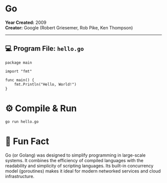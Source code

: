 # Go

**Year Created:** 2009  
**Creator:** Google (Robert Griesemer, Rob Pike, Ken Thompson)

---

## 💻 Program File: `hello.go`

```
package main

import "fmt"

func main() {
    fmt.Println("Hello, World!")
}
```

# ⚙️ Compile & Run

```
go run hello.go
```

# 🧠 Fun Fact

Go (or Golang) was designed to simplify programming in large-scale systems.
It combines the efficiency of compiled languages with the readability and simplicity of scripting languages.
Its built-in concurrency model (goroutines) makes it ideal for modern networked services and cloud infrastructure.